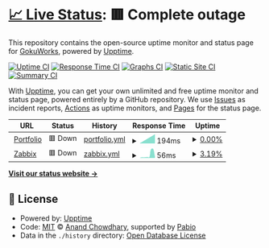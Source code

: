 # [📈 Live Status](https://GokuWorks.github.io/GokuWorks-Upptime): <!--live status--> **🟥 Complete outage**

This repository contains the open-source uptime monitor and status page for [GokuWorks](https://GokuWorks.github.io/GokuWorks-Upptime), powered by [Upptime](https://github.com/upptime/upptime).

[![Uptime CI](https://github.com/GokuWorks/GokuWorks-Upptime/workflows/Uptime%20CI/badge.svg)](https://github.com/GokuWorks/GokuWorks-Upptime/actions?query=workflow%3A%22Uptime+CI%22)
[![Response Time CI](https://github.com/GokuWorks/GokuWorks-Upptime/workflows/Response%20Time%20CI/badge.svg)](https://github.com/GokuWorks/GokuWorks-Upptime/actions?query=workflow%3A%22Response+Time+CI%22)
[![Graphs CI](https://github.com/GokuWorks/GokuWorks-Upptime/workflows/Graphs%20CI/badge.svg)](https://github.com/GokuWorks/GokuWorks-Upptime/actions?query=workflow%3A%22Graphs+CI%22)
[![Static Site CI](https://github.com/GokuWorks/GokuWorks-Upptime/workflows/Static%20Site%20CI/badge.svg)](https://github.com/GokuWorks/GokuWorks-Upptime/actions?query=workflow%3A%22Static+Site+CI%22)
[![Summary CI](https://github.com/GokuWorks/GokuWorks-Upptime/workflows/Summary%20CI/badge.svg)](https://github.com/GokuWorks/GokuWorks-Upptime/actions?query=workflow%3A%22Summary+CI%22)

With [Upptime](https://upptime.js.org), you can get your own unlimited and free uptime monitor and status page, powered entirely by a GitHub repository. We use [Issues](https://github.com/GokuWorks/GokuWorks-Upptime/issues) as incident reports, [Actions](https://github.com/GokuWorks/GokuWorks-Upptime/actions) as uptime monitors, and [Pages](https://GokuWorks.github.io/GokuWorks-Upptime) for the status page.

<!--start: status pages-->
<!-- This summary is generated by Upptime (https://github.com/upptime/upptime) -->
<!-- Do not edit this manually, your changes will be overwritten -->
<!-- prettier-ignore -->
| URL | Status | History | Response Time | Uptime |
| --- | ------ | ------- | ------------- | ------ |
| <img alt="" src="https://icons.duckduckgo.com/ip3/notcjsite.work.ico" height="13"> [Portfolio](https://notcjsite.work) | 🟥 Down | [portfolio.yml](https://github.com/GokuWorks/GokuWorks-Upptime/commits/HEAD/history/portfolio.yml) | <details><summary><img alt="Response time graph" src="./graphs/portfolio/response-time-week.png" height="20"> 194ms</summary><br><a href="https://GokuWorks.github.io/GokuWorks-Upptime/history/portfolio"><img alt="Response time 194" src="https://img.shields.io/endpoint?url=https%3A%2F%2Fraw.githubusercontent.com%2FGokuWorks%2FGokuWorks-Upptime%2FHEAD%2Fapi%2Fportfolio%2Fresponse-time.json"></a><br><a href="https://GokuWorks.github.io/GokuWorks-Upptime/history/portfolio"><img alt="24-hour response time 194" src="https://img.shields.io/endpoint?url=https%3A%2F%2Fraw.githubusercontent.com%2FGokuWorks%2FGokuWorks-Upptime%2FHEAD%2Fapi%2Fportfolio%2Fresponse-time-day.json"></a><br><a href="https://GokuWorks.github.io/GokuWorks-Upptime/history/portfolio"><img alt="7-day response time 194" src="https://img.shields.io/endpoint?url=https%3A%2F%2Fraw.githubusercontent.com%2FGokuWorks%2FGokuWorks-Upptime%2FHEAD%2Fapi%2Fportfolio%2Fresponse-time-week.json"></a><br><a href="https://GokuWorks.github.io/GokuWorks-Upptime/history/portfolio"><img alt="30-day response time 194" src="https://img.shields.io/endpoint?url=https%3A%2F%2Fraw.githubusercontent.com%2FGokuWorks%2FGokuWorks-Upptime%2FHEAD%2Fapi%2Fportfolio%2Fresponse-time-month.json"></a><br><a href="https://GokuWorks.github.io/GokuWorks-Upptime/history/portfolio"><img alt="1-year response time 194" src="https://img.shields.io/endpoint?url=https%3A%2F%2Fraw.githubusercontent.com%2FGokuWorks%2FGokuWorks-Upptime%2FHEAD%2Fapi%2Fportfolio%2Fresponse-time-year.json"></a></details> | <details><summary><a href="https://GokuWorks.github.io/GokuWorks-Upptime/history/portfolio">0.00%</a></summary><a href="https://GokuWorks.github.io/GokuWorks-Upptime/history/portfolio"><img alt="All-time uptime 0.00%" src="https://img.shields.io/endpoint?url=https%3A%2F%2Fraw.githubusercontent.com%2FGokuWorks%2FGokuWorks-Upptime%2FHEAD%2Fapi%2Fportfolio%2Fuptime.json"></a><br><a href="https://GokuWorks.github.io/GokuWorks-Upptime/history/portfolio"><img alt="24-hour uptime 0.00%" src="https://img.shields.io/endpoint?url=https%3A%2F%2Fraw.githubusercontent.com%2FGokuWorks%2FGokuWorks-Upptime%2FHEAD%2Fapi%2Fportfolio%2Fuptime-day.json"></a><br><a href="https://GokuWorks.github.io/GokuWorks-Upptime/history/portfolio"><img alt="7-day uptime 0.00%" src="https://img.shields.io/endpoint?url=https%3A%2F%2Fraw.githubusercontent.com%2FGokuWorks%2FGokuWorks-Upptime%2FHEAD%2Fapi%2Fportfolio%2Fuptime-week.json"></a><br><a href="https://GokuWorks.github.io/GokuWorks-Upptime/history/portfolio"><img alt="30-day uptime 0.00%" src="https://img.shields.io/endpoint?url=https%3A%2F%2Fraw.githubusercontent.com%2FGokuWorks%2FGokuWorks-Upptime%2FHEAD%2Fapi%2Fportfolio%2Fuptime-month.json"></a><br><a href="https://GokuWorks.github.io/GokuWorks-Upptime/history/portfolio"><img alt="1-year uptime 0.00%" src="https://img.shields.io/endpoint?url=https%3A%2F%2Fraw.githubusercontent.com%2FGokuWorks%2FGokuWorks-Upptime%2FHEAD%2Fapi%2Fportfolio%2Fuptime-year.json"></a></details>
| <img alt="" src="https://icons.duckduckgo.com/ip3/zab.notcjsite.work.ico" height="13"> [Zabbix](https://zab.notcjsite.work) | 🟥 Down | [zabbix.yml](https://github.com/GokuWorks/GokuWorks-Upptime/commits/HEAD/history/zabbix.yml) | <details><summary><img alt="Response time graph" src="./graphs/zabbix/response-time-week.png" height="20"> 56ms</summary><br><a href="https://GokuWorks.github.io/GokuWorks-Upptime/history/zabbix"><img alt="Response time 56" src="https://img.shields.io/endpoint?url=https%3A%2F%2Fraw.githubusercontent.com%2FGokuWorks%2FGokuWorks-Upptime%2FHEAD%2Fapi%2Fzabbix%2Fresponse-time.json"></a><br><a href="https://GokuWorks.github.io/GokuWorks-Upptime/history/zabbix"><img alt="24-hour response time 56" src="https://img.shields.io/endpoint?url=https%3A%2F%2Fraw.githubusercontent.com%2FGokuWorks%2FGokuWorks-Upptime%2FHEAD%2Fapi%2Fzabbix%2Fresponse-time-day.json"></a><br><a href="https://GokuWorks.github.io/GokuWorks-Upptime/history/zabbix"><img alt="7-day response time 56" src="https://img.shields.io/endpoint?url=https%3A%2F%2Fraw.githubusercontent.com%2FGokuWorks%2FGokuWorks-Upptime%2FHEAD%2Fapi%2Fzabbix%2Fresponse-time-week.json"></a><br><a href="https://GokuWorks.github.io/GokuWorks-Upptime/history/zabbix"><img alt="30-day response time 56" src="https://img.shields.io/endpoint?url=https%3A%2F%2Fraw.githubusercontent.com%2FGokuWorks%2FGokuWorks-Upptime%2FHEAD%2Fapi%2Fzabbix%2Fresponse-time-month.json"></a><br><a href="https://GokuWorks.github.io/GokuWorks-Upptime/history/zabbix"><img alt="1-year response time 56" src="https://img.shields.io/endpoint?url=https%3A%2F%2Fraw.githubusercontent.com%2FGokuWorks%2FGokuWorks-Upptime%2FHEAD%2Fapi%2Fzabbix%2Fresponse-time-year.json"></a></details> | <details><summary><a href="https://GokuWorks.github.io/GokuWorks-Upptime/history/zabbix">3.19%</a></summary><a href="https://GokuWorks.github.io/GokuWorks-Upptime/history/zabbix"><img alt="All-time uptime 3.19%" src="https://img.shields.io/endpoint?url=https%3A%2F%2Fraw.githubusercontent.com%2FGokuWorks%2FGokuWorks-Upptime%2FHEAD%2Fapi%2Fzabbix%2Fuptime.json"></a><br><a href="https://GokuWorks.github.io/GokuWorks-Upptime/history/zabbix"><img alt="24-hour uptime 3.19%" src="https://img.shields.io/endpoint?url=https%3A%2F%2Fraw.githubusercontent.com%2FGokuWorks%2FGokuWorks-Upptime%2FHEAD%2Fapi%2Fzabbix%2Fuptime-day.json"></a><br><a href="https://GokuWorks.github.io/GokuWorks-Upptime/history/zabbix"><img alt="7-day uptime 3.19%" src="https://img.shields.io/endpoint?url=https%3A%2F%2Fraw.githubusercontent.com%2FGokuWorks%2FGokuWorks-Upptime%2FHEAD%2Fapi%2Fzabbix%2Fuptime-week.json"></a><br><a href="https://GokuWorks.github.io/GokuWorks-Upptime/history/zabbix"><img alt="30-day uptime 3.19%" src="https://img.shields.io/endpoint?url=https%3A%2F%2Fraw.githubusercontent.com%2FGokuWorks%2FGokuWorks-Upptime%2FHEAD%2Fapi%2Fzabbix%2Fuptime-month.json"></a><br><a href="https://GokuWorks.github.io/GokuWorks-Upptime/history/zabbix"><img alt="1-year uptime 3.19%" src="https://img.shields.io/endpoint?url=https%3A%2F%2Fraw.githubusercontent.com%2FGokuWorks%2FGokuWorks-Upptime%2FHEAD%2Fapi%2Fzabbix%2Fuptime-year.json"></a></details>

<!--end: status pages-->

[**Visit our status website →**](https://GokuWorks.github.io/GokuWorks-Upptime)

## 📄 License

- Powered by: [Upptime](https://github.com/upptime/upptime)
- Code: [MIT](./LICENSE) © [Anand Chowdhary](https://anandchowdhary.com), supported by [Pabio](https://pabio.com)
- Data in the `./history` directory: [Open Database License](https://opendatacommons.org/licenses/odbl/1-0/)
